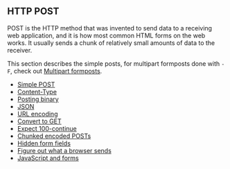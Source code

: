 ## HTTP POST

POST is the HTTP method that was invented to send data to a receiving web
application, and it is how most common HTML forms on the web
works. It usually sends a chunk of relatively small amounts of data to the
receiver.

This section describes the simple posts, for multipart formposts done with
`-F`, check out [Multipart formposts](multipart.md).

* [Simple POST](post/simple.md)
* [Content-Type](post/content-type.md)
* [Posting binary](post/binary.md)
* [JSON](post/json.md)
* [URL encoding](post/url-encode.md)
* [Convert to GET](post/convert-to-get.md)
* [Expect 100-continue](post/expect100.md)
* [Chunked encoded POSTs](post/chunked.md)
* [Hidden form fields](post/hiddenfields.md)
* [Figure out what a browser sends](post/browsersends.md)
* [JavaScript and forms](post/javascript.md)
